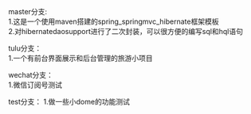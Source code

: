 master分支:    
1.这是一个使用maven搭建的spring_springmvc_hibernate框架模板                     
2.对hibernatedaosupport进行了二次封装，可以很方便的编写sql和hql语句                

tulu分支：     
1.一个有前台界面展示和后台管理的旅游小项目     

wechat分支：            
1.微信订阅号测试

test分支：
1.做一些小dome的功能测试

